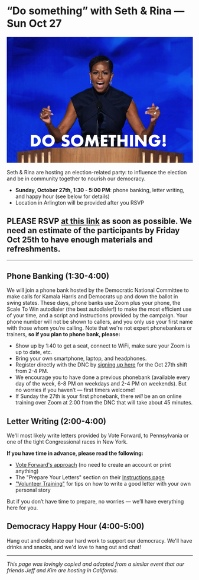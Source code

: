 # **“Do something” with Seth & Rina — Sun Oct 27**

![Michelle Obama at the 2024 Democratic Convention with subtitle DO SOMETHING!](/blog/assets/images/do-something.png)

Seth & Rina are hosting an election-related party: to influence the election and be in community together to nourish our democracy. 

- **Sunday, October 27th, 1:30 - 5:00 PM**: phone banking, letter writing, and happy hour (see below for details)
- Location in Arlington will be provided after you RSVP

## **PLEASE RSVP [at this link](https://forms.gle/vetyuaetMwKrwLSw8) as soon as possible.** We need an estimate of the participants by Friday Oct 25th to have enough materials and refreshments.

---
## **Phone Banking** (1:30-4:00)
We will join a phone bank hosted by the Democratic National Committee to make calls for Kamala Harris and Democrats up and down the ballot in swing states. These days, phone banks use Zoom plus your phone, the Scale To Win autodialer (the best autodialer!) to make the most efficient use of your time, and a script and instructions provided by the campaign. Your phone number will not be shown to callers, and you only use your first name with those whom you’re calling. Note that we're not expert phonebankers or trainers, **so if you plan to phone bank, please:**

- Show up by 1:40 to get a seat, connect to WiFi, make sure your Zoom is up to date, etc.
- Bring your own smartphone, laptop, and headphones.
- Register directly with the DNC by [signing up here](https://events.democrats.org/event/569897/) for the Oct 27th shift from 2-4 PM.
- We encourage you to have done a previous phonebank (available every day of the week, 6-8 PM on weekdays and 2-4 PM on weekends). But no worries if you haven’t — first timers welcome!
- If Sunday the 27th is your first phonebank, there _will_ be an on online training over Zoom at 2:00 from the DNC that will take about 45 minutes.
## **Letter Writing** (2:00-4:00)
We'll most likely write letters provided by Vote Forward, to Pennsylvania or one of the tight Congressional races in New York.

**If you have time in advance, please read the following:** 

- [Vote Forward's approach](https://votefwd.org/about-us) (no need to create an account or print anything)
- The "Prepare Your Letters" section on their [Instructions page](https://votefwd.org/instructions#prepare-your-letters)
- ["Volunteer Training"](https://votefwd.org/posts/Building-Your-Personal-Story) for tips on how to write a good letter with your own personal story 

But if you don’t have time to prepare, no worries — we’ll have everything here for you.
## **Democracy Happy Hour** (4:00-5:00)
Hang out and celebrate our hard work to support our democracy. We'll have drinks and snacks, and we'd love to hang out and chat!

---

_This page was lovingly copied and adapted from a similar event that our friends Jeff and Kim are hosting in California._
